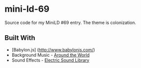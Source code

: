 # mini-ld-69
Source code for my MiniLD #69 entry.  The theme is colonization.

## Built With
* [Babylon.js] (http://www.babylonjs.com/)
* Background Music - [Around the World](http://opengameart.org/content/around-the-world)
* Sound Effects - [Electric Sound Library](http://opengameart.org/content/electric-sound-effects-library)
